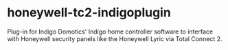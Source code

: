 # honeywell-tc2-indigoplugin
Plug-in for Indigo Domotics' Indigo home controller software to interface with Honeywell security panels like the Honeywell Lyric via Total Connect 2.
